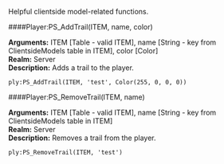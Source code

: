 <p class="lead">Helpful clientside model-related functions.</p>

####<a name="meta-addtrail"></a>Player:PS_AddTrail(ITEM, name, color)

**Arguments:** ITEM [<span class="type">Table</span> - valid ITEM], name [<span class="type">String</span> - key from ClientsideModels table in ITEM], color [Color]  
**Realm:** <span class="server">Server</span>  
**Description:** Adds a trail to the player.

    ply:PS_AddTrail(ITEM, 'test', Color(255, 0, 0, 0))

####<a name="meta-removetrail"></a>Player:PS_RemoveTrail(ITEM, name)

**Arguments:** ITEM [<span class="type">Table</span> - valid ITEM], name [<span class="type">String</span> - key from ClientsideModels table in ITEM]  
**Realm:** <span class="server">Server</span>  
**Description:** Removes a trail from the player.

    ply:PS_RemoveTrail(ITEM, 'test')
